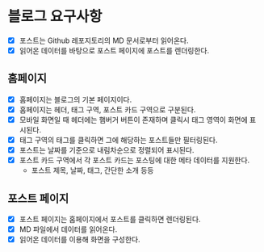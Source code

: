 # 블로그 요구사항

- [x] 포스트는 Github 레포지토리의 MD 문서로부터 읽어온다.
- [x] 읽어온 데이터를 바탕으로 포스트 페이지에 포스트를 렌더링한다.

## 홈페이지

- [x] 홈페이지는 블로그의 기본 페이지이다.
- [x] 홈페이지는 헤더, 태그 구역, 포스트 카드 구역으로 구분된다.
- [x] 모바일 화면일 때 헤더에는 햄버거 버튼이 존재하며 클릭시 태그 영역이 화면에 표시된다.
- [x] 태그 구역의 태그를 클릭하면 그에 해당하는 포스트들만 필터링된다.
- [x] 포스트는 날짜를 기준으로 내림차순으로 정렬되어 표시된다.
- [x] 포스트 카드 구역에서 각 포스트 카드는 포스팅에 대한 메타 데이터를 지원한다.
  - 포스트 제목, 날짜, 태그, 간단한 소개 등등

## 포스트 페이지

- [x] 포스트 페이지는 홈페이지에서 포스트를 클릭하면 렌더링된다.
- [x] MD 파일에서 데이터를 읽어온다.
- [x] 읽어온 데이터를 이용해 화면을 구성한다.
